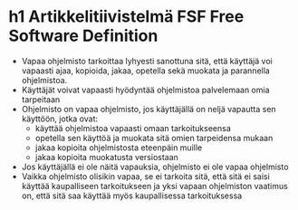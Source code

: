 # h1 Artikkelitiivistelmä FSF Free Software Definition

- Vapaa ohjelmisto tarkoittaa lyhyesti sanottuna sitä, että käyttäjä voi vapaasti ajaa, kopioida, jakaa, opetella sekä muokata ja parannella ohjelmistoa.
- Käyttäjät voivat vapaasti hyödyntää ohjelmistoa palvelemaan omia tarpeitaan
- Ohjelmisto on vapaa ohjelmisto, jos käyttäjällä on neljä vapautta sen käyttöön, jotka ovat:
  - käyttää ohjelmistoa vapaasti omaan tarkoitukseensa
  - opetella sen käyttöä ja muokata sitä omien tarpeidensa mukaan
  - jakaa kopioita ohjelmistosta eteenpäin muille
  - jakaa kopioita muokatusta versiostaan
- Jos käyttäjällä ei ole näitä vapauksia, ohjelmisto ei ole vapaa ohjelmisto
- Vaikka ohjelmisto olisikin vapaa, se ei tarkoita sitä, että sitä ei saisi käyttää kaupalliseen tarkoitukseen ja yksi vapaan ohjelmiston vaatimus on, että sitä saa käyttää myös kaupallisessa tarkoituksessa
